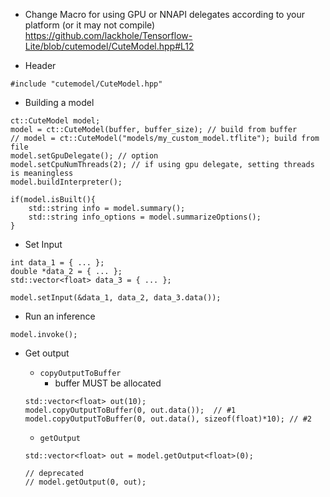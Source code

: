 
* Change Macro for using GPU or NNAPI delegates according to your platform (or it may not compile)  
https://github.com/lackhole/Tensorflow-Lite/blob/cutemodel/CuteModel.hpp#L12

* Header
```
#include "cutemodel/CuteModel.hpp"
```

* Building a model
```
ct::CuteModel model;
model = ct::CuteModel(buffer, buffer_size); // build from buffer
// model = ct::CuteModel("models/my_custom_model.tflite"); build from file
model.setGpuDelegate(); // option
model.setCpuNumThreads(2); // if using gpu delegate, setting threads is meaningless
model.buildInterpreter();

if(model.isBuilt(){
    std::string info = model.summary();
    std::string info_options = model.summarizeOptions();
}
```

* Set Input
```
int data_1 = { ... };
double *data_2 = { ... };
std::vector<float> data_3 = { ... };

model.setInput(&data_1, data_2, data_3.data());
```

* Run an inference
```
model.invoke();
```

* Get output

  * `copyOutputToBuffer`
    * buffer MUST be allocated
  ```
  std::vector<float> out(10);
  model.copyOutputToBuffer(0, out.data());  // #1
  model.copyOutputToBuffer(0, out.data(), sizeof(float)*10); // #2
  ```

  * `getOutput`
  ```
  std::vector<float> out = model.getOutput<float>(0);

  // deprecated
  // model.getOutput(0, out);
  ```
